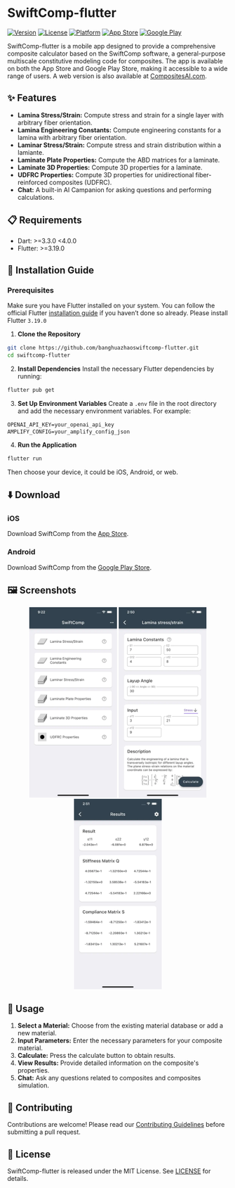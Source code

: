 # SwiftComp-flutter
[![Version](https://img.shields.io/github/v/release/banghuazhao/swiftcomp-flutter)](https://github.com/banghuazhao/swiftcomp-flutter/releases)
[![License](https://img.shields.io/github/license/banghuazhao/EasyToast)](LICENSE)
[![Platform](https://img.shields.io/badge/platform-iOS%20|%20android-blue)](#)
[![App Store](https://img.shields.io/badge/App%20Store-Download-blue.svg)](https://apps.apple.com/us/app/swiftcomp-composite-calculator/id1297825946)
[![Google Play](https://img.shields.io/badge/Google%20Play-Download-green.svg)](https://play.google.com/store/apps/details?id=com.banghuazhao.swiftcomp&hl=en_US)

SwiftComp-flutter is a mobile app designed to provide a comprehensive composite calculator based on the SwiftComp software, a general-purpose multiscale constitutive modeling code for composites. The app is available on both the App Store and Google Play Store, making it accessible to a wide range of users. A web version is also available at [CompositesAI.com](https://compositesai.com/).

## ✨ Features

- **Lamina Stress/Strain:** Compute stress and strain for a single layer with arbitrary fiber orientation.
- **Lamina Engineering Constants:** Compute engineering constants for a lamina with arbitrary fiber orientation.
- **Laminar Stress/Strain:** Compute stress and strain distribution within a lamiante.
- **Laminate Plate Properties:** Compute the ABD matrices for a laminate.
- **Laminate 3D Properties:** Compute 3D properties for a laminate.
- **UDFRC Properties:** Compute 3D properties for unidirectional fiber-reinforced composites (UDFRC).
- **Chat:** A built-in AI Campanion for asking questions and performing calculations.

## 📋 Requirements

- Dart: >=3.3.0 <4.0.0
- Flutter: >=3.19.0

## 📲 Installation Guide

### Prerequisites
Make sure you have Flutter installed on your system. You can follow the official Flutter [installation guide](https://flutter.dev/docs/get-started/install) if you haven’t done so already.
Please install Flutter `3.19.0`

1. **Clone the Repository**
```bash
git clone https://github.com/banghuazhaoswiftcomp-flutter.git
cd swiftcomp-flutter
```

2. **Install Dependencies** Install the necessary Flutter dependencies by running:
```bash
flutter pub get
```

3. **Set Up Environment Variables** Create a `.env` file in the root directory and add the necessary environment variables. For example:
```
OPENAI_API_KEY=your_openai_api_key
AMPLIFY_CONFIG=your_amplify_config_json
```

4. **Run the Application** 
```bash
flutter run
```
Then choose your device, it could be iOS, Android, or web.


## ⬇️ Download

### iOS
Download SwiftComp from the [App Store](https://apps.apple.com/us/app/swiftcomp-composite-calculator/id1297825946).

### Android
Download SwiftComp from the [Google Play Store](https://play.google.com/store/apps/details?id=com.banghuazhao.swiftcomp&hl=en_US).

## 🖼️ Screenshots

<p align="center">
<img src="./sreenshots/sc1.webp" alt="iOS Screenshot" width="200">
<img src="./sreenshots/sc2.webp" alt="iOS Screenshot" width="200">
<img src="./sreenshots/sc3.webp" alt="iOS Screenshot" width="200">
</p>


## 🚀 Usage

1. **Select a Material:** Choose from the existing material database or add a new material.
2. **Input Parameters:** Enter the necessary parameters for your composite material.
3. **Calculate:** Press the calculate button to obtain results.
4. **View Results:** Provide detailed information on the composite's properties.
5. **Chat:** Ask any questions related to composites and composites simulation. 

## 🤝 Contributing
Contributions are welcome! Please read our [Contributing Guidelines](CONTRIBUTING.md) before submitting a pull request.

## 📄 License
SwiftComp-flutter is released under the MIT License. See [LICENSE](LICENSE) for details.

